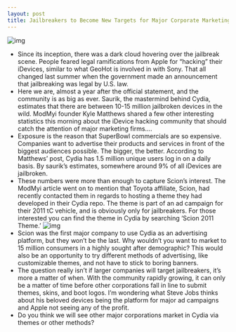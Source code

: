 ```yaml
---
layout: post
title: Jailbreakers to Become New Targets for Major Corporate Marketing?
---
```

![img](http://media.idownloadblog.com/wp-content/uploads/2010/06/Jailbreaking-your-iPhone.jpg)
* Since its inception, there was a dark cloud hovering over the jailbreak scene. People feared legal ramifications from Apple for “hacking” their iDevices, similar to what GeoHot is involved in with Sony. That all changed last summer when the government made an announcement that jailbreaking was legal by U.S. law.
* Here we are, almost a year after the official statement, and the community is as big as ever. Saurik, the mastermind behind Cydia, estimates that there are between 10-15 million jailbroken devices in the wild. ModMyi founder Kyle Matthews shared a few other interesting statistics this morning about the iDevice hacking community that should catch the attention of major marketing firms…. 
* Exposure is the reason that SuperBowl commercials are so expensive. Companies want to advertise their products and services in front of the biggest audiences possible. The bigger, the better. According to Matthews’ post, Cydia has 1.5 million unique users log in on a daily basis. By saurik’s estimates, somewhere around 9% of all iDevices are jailbroken.
* These numbers were more than enough to capture Scion’s interest. The ModMyi article went on to mention that Toyota affiliate, Scion, had recently contacted them in regards to hosting a theme they had developed in their Cydia repo. The theme is part of an ad campaign for their 2011 tC vehicle, and is obviously only for jailbreakers. For those interested you can find the theme in Cydia by searching ‘Scion 2011 Theme.’
![img](http://media.idownloadblog.com/wp-content/uploads/2011/04/scion-theme.jpg)
* Scion was the first major company to use Cydia as an advertising platform, but they won’t be the last. Why wouldn’t you want to market to 15 million consumers in a highly sought after demographic? This would also be an opportunity to try different methods of advertising, like customizable themes, and not have to stick to boring banners.
* The question really isn’t if larger companies will target jailbreakers, it’s more a matter of when. With the community rapidly growing, it can only be a matter of time before other corporations fall in line to submit themes, skins, and boot logos. I’m wondering what Steve Jobs thinks about his beloved devices being the platform for major ad campaigns and Apple not seeing any of the profit.
* Do you think we will see other major corporations market in Cydia via themes or other methods?

